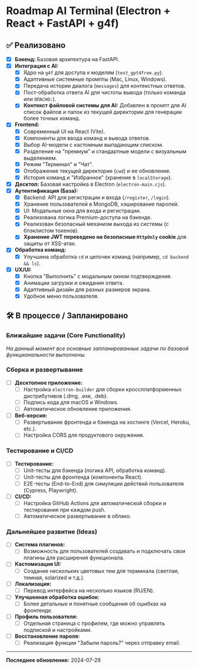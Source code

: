 # Roadmap AI Terminal (Electron + React + FastAPI + g4f)

## ✅ Реализовано
- [x] **Бэкенд:** Базовая архитектура на FastAPI.
- [x] **Интеграция с AI:**
    - [x] Ядро на `g4f` для доступа к моделям (`test_gpt4free.py`).
    - [x] Адаптивные системные промпты (Mac, Linux, Windows).
    - [x] Передача истории диалога (`messages`) для контекстных ответов.
    - [x] Пост-обработка ответа AI для чистоты вывода (только команда или `ОПАСНО:`).
    - [x] **Контекст файловой системы для AI:** Добавлен в промпт для AI список файлов и папок из текущей директории для генерации более точных команд.
- [x] **Frontend:**
    - [x] Современный UI на React (Vite).
    - [x] Компоненты для ввода команд и вывода ответов.
    - [x] Выбор AI-модели с кастомным выпадающим списком.
    - [x] Разделение на "премиум" и стандартные модели с визуальным выделением.
    - [x] Режим "Терминал" и "Чат".
    - [x] Отображение текущей директории (`cwd`) и ее обновление.
    - [x] История команд и "Избранное" (хранение в `localStorage`).
- [x] **Десктоп:** Базовая настройка в Electron (`electron-main.cjs`).
- [x] **Аутентификация (База):**
    - [x] Backend: API для регистрации и входа (`/register`, `/login`).
    - [x] Хранение пользователей в MongoDB, хэширование паролей.
    - [x] UI: Модальные окна для входа и регистрации.
    - [x] Реализована логика Premium-доступа на бэкенде.
    - [x] Реализован безопасный механизм выхода из системы (с блэклистом токенов).
    - [x] **Хранение JWT переведено на безопасные `HttpOnly` cookie** для защиты от XSS-атак.
- [x] **Обработка команд:**
    - [x] Улучшена обработка `cd` и цепочек команд (например, `cd backend && ls`).
- [x] **UX/UI:**
    - [x] Кнопка "Выполнить" с модальным окном подтверждения.
    - [x] Анимации загрузки и ожидания ответа.
    - [x] Адаптивный дизайн для разных размеров экрана.
    - [x] Удобное меню пользователя.

## 🛠️ В процессе / Запланировано

### **Ближайшие задачи (Core Functionality)**
*На данный момент все основные запланированные задачи по базовой функциональности выполнены.*

### **Сборка и развертывание**
- [ ] **Десктопное приложение:**
    - [ ] Настройка `electron-builder` для сборки кроссплатформенных дистрибутивов (.dmg, .exe, .deb).
    - [ ] Подпись кода для macOS и Windows.
    - [ ] Автоматическое обновление приложения.
- [ ] **Веб-версия:**
    - [ ] Развертывание фронтенда и бэкенда на хостинге (Vercel, Heroku, etc.).
    - [ ] Настройка CORS для продуктового окружения.

### **Тестирование и CI/CD**
- [ ] **Тестирование:**
    - [ ] Unit-тесты для бэкенда (логика API, обработка команд).
    - [ ] Unit-тесты для фронтенда (компоненты React).
    - [ ] E2E-тесты (End-to-End) для симуляции действий пользователя (Cypress, Playwright).
- [ ] **CI/CD:**
    - [ ] Настройка GitHub Actions для автоматической сборки и тестирования при каждом push.
    - [ ] Автоматическое развертывание в облако.

### **Дальнейшее развитие (Ideas)**
- [ ] **Система плагинов:**
    - [ ] Возможность для пользователей создавать и подключать свои плагины для расширения функционала.
- [ ] **Кастомизация UI:**
    - [ ] Создание нескольких цветовых тем для терминала (светлая, темная, solarized и т.д.).
- [ ] **Локализация:**
    - [ ] Перевод интерфейса на несколько языков (RU/EN).
- [ ] **Улучшенная обработка ошибок:**
    - [ ] Более детальные и понятные сообщения об ошибках на фронтенде.
- [ ] **Профиль пользователя:**
    - [ ] Отдельная страница с профилем, где можно управлять подпиской и настройками.
- [ ] **Восстановление пароля:**
    - [ ] Реализация функции "Забыли пароль?" через отправку email.

---

**Последнее обновление:** 2024-07-29